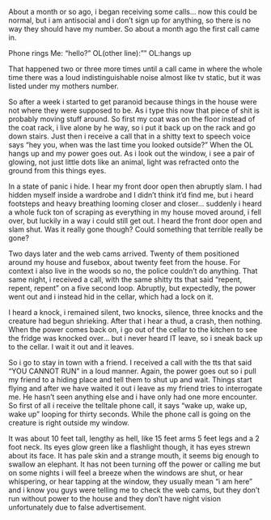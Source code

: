 About a month or so ago, i began receiving some calls... now this could be normal, but i am antisocial and i don’t sign up for anything, so there is no way they should have my number. So about a month ago the first call came in.

Phone rings
Me: “hello?”
OL(other line):””
OL:hangs up

That happened two or three more times until a call came in where the whole time there was a loud indistinguishable noise almost like tv static, but it was listed under my mothers number.

So after a week i started to get paranoid because things in the house were not where they were supposed to be. As i type this now that piece of  shit is probably moving stuff around. So first my coat was on the floor instead of the coat rack, i live alone by he way, so i put it back up on the rack and go down stairs. Just then i receive a call that in a shitty text to speech voice says “hey you, when was the last time you looked outside?” When the OL hangs up and my power goes out. As i look out the window, i see a pair of glowing, not just little dots like an animal, light was refracted onto the ground from this things eyes.

In a state of panic i hide. I hear my front door open then abruptly slam. I had hidden myself inside a wardrobe and I didn’t think it’d find me, but i heard footsteps and heavy breathing looming closer and closer... suddenly i heard a whole fuck ton of scraping as everything in my house moved around, i fell over, but luckily in a way i could still get out. I heard the front door open and slam shut. Was it really gone though? Could something that terrible really be gone?

Two days later and the web cams arrived. Twenty of them positioned around my house and fusebox, about twenty feet from the house. For context i also live in the woods so no, the police couldn’t do anything. That same night, i received a call, with the same shitty tts that said “repent, repent, repent” on a five second loop.  Abruptly, but expectedly, the power went out and i instead hid in the cellar, which had a lock on it.

I heard a knock, i remained silent, two knocks, silence, three knocks and the creature had begun shrieking. After that i hear a thud, a crash, then nothing. When the power comes back on, i go out of the cellar to the kitchen to see the fridge was knocked over... but i never heard IT leave, so i sneak back up to the cellar. I wait it out and it leaves.

So i go to stay in town with a friend. I received a call with the tts that said “YOU CANNOT RUN” in a loud manner. Again, the power goes out so i pull my friend to a hiding place and tell them to shut up and wait. Things start flying and after we have waited it out i leave as my friend tries to interrogate me. He hasn’t seen anything else and i have only had one more encounter. So first of all i receive the telltale phone call, it says “wake up, wake up, wake up” looping for thirty seconds. While the phone call is going on the creature is right outside my window. 

It was about 10 feet tall, lengthy as hell, like 15 feet arms 5 feet legs and a 2 foot neck. Its eyes glow green like a flashlight though, it has eyes strewn about its face. It has pale skin and a strange mouth, it seems big enough to swallow an elephant. It has not been turning off the power or calling me but on some nights i will feel a breeze when the windows are shut, or hear whispering, or hear tapping at the window, they usually mean “i am here” and i know you guys were telling me to check the web cams, but they don’t run without power to the house and they don’t have night vision unfortunately due to false advertisement.